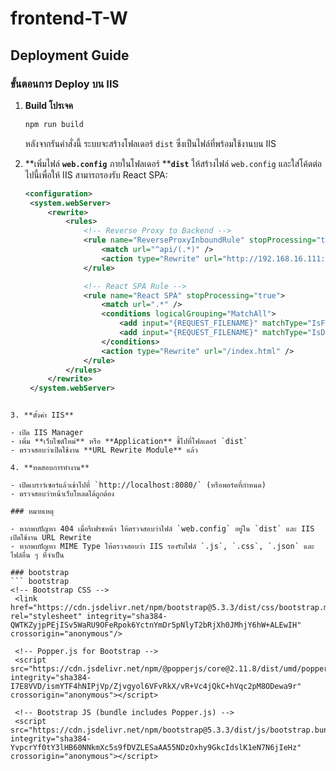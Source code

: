 # frontend-T-W

## Deployment Guide

### ขั้นตอนการ Deploy บน IIS

1. **Build โปรเจค**

   ```sh
   npm run build
   ```

   หลังจากรันคำสั่งนี้ ระบบจะสร้างโฟลเดอร์ `dist` ซึ่งเป็นไฟล์ที่พร้อมใช้งานบน IIS

2. \*\*เพิ่มไฟล์ ****`web.config`**** ภายในโฟลเดอร์ \*\***`dist`**
   ให้สร้างไฟล์ `web.config` และใส่โค้ดต่อไปนี้เพื่อให้ IIS สามารถรองรับ React SPA:

   ```xml
   <configuration>
    <system.webServer>
        <rewrite>
            <rules>
                <!-- Reverse Proxy to Backend -->
                <rule name="ReverseProxyInboundRule" stopProcessing="true">
                    <match url="^api/(.*)" />
                    <action type="Rewrite" url="http://192.168.16.111:3333/api/{R:1}" logRewrittenUrl="true" />
                </rule>

                <!-- React SPA Rule -->
                <rule name="React SPA" stopProcessing="true">
                    <match url=".*" />
                    <conditions logicalGrouping="MatchAll">
                        <add input="{REQUEST_FILENAME}" matchType="IsFile" negate="true" />
                        <add input="{REQUEST_FILENAME}" matchType="IsDirectory" negate="true" />
                    </conditions>
                    <action type="Rewrite" url="/index.html" />
                </rule>
            </rules>
        </rewrite>
    </system.webServer>
</configuration>

   ```

3. **ตั้งค่า IIS**

   - เปิด IIS Manager
   - เพิ่ม **เว็บไซต์ใหม่** หรือ **Application** ชี้ไปที่โฟลเดอร์ `dist`
   - ตรวจสอบว่าเปิดใช้งาน **URL Rewrite Module** แล้ว

4. **ทดสอบการทำงาน**

   - เปิดเบราว์เซอร์แล้วเข้าไปที่ `http://localhost:8080/` (หรือพอร์ตที่กำหนด)
   - ตรวจสอบว่าหน้าเว็บโหลดได้ถูกต้อง

### หมายเหตุ

- หากพบปัญหา 404 เมื่อรีเฟรชหน้า ให้ตรวจสอบว่าไฟล์ `web.config` อยู่ใน `dist` และ IIS เปิดใช้งาน URL Rewrite
- หากพบปัญหา MIME Type ให้ตรวจสอบว่า IIS รองรับไฟล์ `.js`, `.css`, `.json` และไฟล์อื่น ๆ ที่จำเป็น

### bootstrap
``` bootstrap
   <!-- Bootstrap CSS -->
    <link href="https://cdn.jsdelivr.net/npm/bootstrap@5.3.3/dist/css/bootstrap.min.css" rel="stylesheet" integrity="sha384-QWTKZyjpPEjISv5WaRU9OFeRpok6YctnYmDr5pNlyT2bRjXh0JMhjY6hW+ALEwIH" crossorigin="anonymous"/>

    <!-- Popper.js for Bootstrap -->
    <script src="https://cdn.jsdelivr.net/npm/@popperjs/core@2.11.8/dist/umd/popper.min.js" integrity="sha384-I7E8VVD/ismYTF4hNIPjVp/Zjvgyol6VFvRkX/vR+Vc4jQkC+hVqc2pM8ODewa9r" crossorigin="anonymous"></script>

    <!-- Bootstrap JS (bundle includes Popper.js) -->
    <script src="https://cdn.jsdelivr.net/npm/bootstrap@5.3.3/dist/js/bootstrap.bundle.min.js" integrity="sha384-YvpcrYf0tY3lHB60NNkmXc5s9fDVZLESaAA55NDzOxhy9GkcIdslK1eN7N6jIeHz" crossorigin="anonymous"></script>
```



